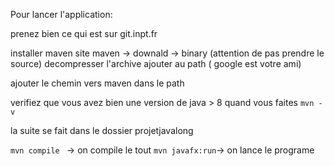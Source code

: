 Pour lancer l'application:

prenez bien ce qui est sur git.inpt.fr

installer maven
site maven -> downald -> binary (attention de pas prendre le source)
decompresser l'archive
ajouter au path ( google est votre ami)

ajouter le chemin vers maven dans le path

verifiez que vous avez bien une version de java > 8 quand vous faites ```mvn -v```

la suite se fait dans le dossier projetjavalong

```mvn compile ```  -> on compile le tout
```mvn javafx:run```-> on lance le programe
